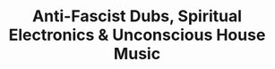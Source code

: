 ---
artist: 'The iDEALIST'
title: 'Anti-Fascist Dubs, Spiritual Electronics & Unconscious House Music'
apple_link: 'https://music.apple.com/us/album/anti-fascist-dubs-spiritual-electronics-unconscious/1488442384'
link: 'https://www.dropbox.com/s/sph6v8mw7r2ji6v/TheIdealist.zip?dl=1'
content: ""
new_image: ../assets/FFWD/Ideaslist.jpg
published_date: '2020-03-25T23:25:20.000Z'
---